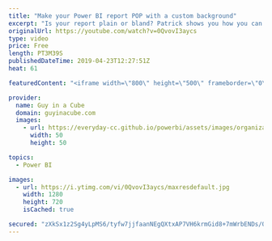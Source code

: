 ```yaml
---
title: "Make your Power BI report POP with a custom background"
excerpt: "Is your report plain or bland? Patrick shows you how you can easily make your Power BI report pop with a custom background. It's as easy as just getting PowerPoint and drawing some shapes.  Demo files: https://guyinacu.be/demofiles  ******** LET'S CONNECT! ********  -- http://twitter.com/guyinacube --"
originalUrl: https://youtube.com/watch?v=0QvovI3aycs
type: video
price: Free
length: PT3M39S
publishedDateTime: 2019-04-23T12:27:51Z
heat: 61

featuredContent: "<iframe width=\"800\" height=\"500\" frameborder=\"0\" src=\"https://www.youtube.com/embed/0QvovI3aycs\" allow=\"accelerometer; autoplay; encrypted-media; gyroscope; picture-in-picture\" allowfullscreen></iframe>"

provider:
  name: Guy in a Cube
  domain: guyinacube.com
  images:
    - url: https://everyday-cc.github.io/powerbi/assets/images/organizations/guyinacube.com-50x50.jpg
      width: 50
      height: 50

topics:
  - Power BI

images:
  - url: https://i.ytimg.com/vi/0QvovI3aycs/maxresdefault.jpg
    width: 1280
    height: 720
    isCached: true

secured: "zXkSx1z2Sg4yLpMS6/tyfw7jjfaanNEgQXtxAP7VH6krmGid8+7mWrbENDs/QP228P0545R50UeLY09joNdGnTi62nxfgF8zYZmt9QjWvy2qJ6h87Pfoe78b5puH8A4nbFdHZ4KpPtVJ/8iuOV6eHp7H1YyDG0vIglU3KLa8cIRCQmsS3BocKj47EG6EbDeCMmAkYP2xhz05U94WLsfblb+G7MQpH3G+pqMkz0dxYEG6pm4Pz+X+LrdKJtwXSdXWkUVcSGi5UzKGzCeK01RleDUcXtH/fkj2p6YjCyre1NQgDfIoIJ7PjCEWS0h3P0i+FLO/FaGo+YLVaq5S4NOaQHibG3EDjPBfQtYN6c2WkphxpNV07YwLZaYQztT+qwfVb6w8vCM5tb5qT2/nfrv39w4OFQJZLOQA68xVN8nf/LQ=;6d21e/cSH/6DHNE3loMmyg=="
---
```


